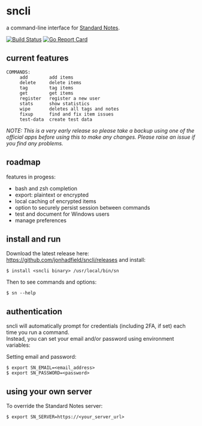 # sncli
a command-line interface for [Standard Notes](https://standardnotes.org/).

[![Build Status](https://www.travis-ci.org/jonhadfield/sncli.svg?branch=master)](https://www.travis-ci.org/jonhadfield/sncli) [![Go Report Card](https://goreportcard.com/badge/github.com/jonhadfield/gosn)](https://goreportcard.com/report/github.com/jonhadfield/gosn)



## current features

```
COMMANDS:
     add        add items
     delete     delete items
     tag        tag items
     get        get items
     register   register a new user
     stats      show statistics
     wipe       deletes all tags and notes
     fixup      find and fix item issues
     test-data  create test data
```

*NOTE: This is a very early release so please take a backup using one of the official apps before using this to make any changes.
Please raise an issue if you find any problems.*


## roadmap

features in progess:
- bash and zsh completion
- export: plaintext or encrypted
- local caching of encrypted items
- option to securely persist session between commands
- test and document for Windows users
- manage preferences

## install and run

Download the latest release here: https://github.com/jonhadfield/sncli/releases and install:

``
$ install <sncli binary> /usr/local/bin/sn
``

Then to see commands and options:  
```    
$ sn --help
```
## authentication

sncli will automatically prompt for credentials (including 2FA, if set) each time you run a command.  
Instead, you can set your email and/or password using environment variables:

Setting email and password:
```
$ export SN_EMAIL=<email_address>
$ export SN_PASSWORD=<password>
```

## using your own server

To override the Standard Notes server:
```
$ export SN_SERVER=https://<your_server_url>
```
